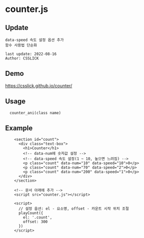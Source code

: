 # counter.js
## Update
```
data-speed 속도 설정 옵션 추가
함수 사용법 단순화
```
```
last update: 2022-08-16
Author: CSSLICK
```

## Demo 
https://csslick.github.io/counter/

## Usage 
```
  counter_ani(class name)
```

## Example
```
    <section id="count">
      <div class="text-box">
        <h1>Counter</h1>
        <!-- data-num에 숫자값 설정 -->
        <!-- data-speed 속도 설정(1 ~ 10, 높으면 느려짐) -->
        <p class="count" data-num="10" data-speed="10">0</p>
        <p class="count" data-num="70" data-speed="2">0</p>
        <p class="count" data-num="200" data-speed="1">0</p>
      </div>
    </section>
    
    <!-- 문서 아래에 추가 -->
    <script src="counter.js"></script>
    
    <script>
      // 설정 옵션: el - 요소명, offset - 카운트 시작 위치 조절
      playCount({
        el: '.count',
        offset: 300
      })
    </script>

```

